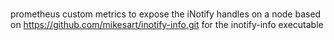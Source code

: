#
#
#
prometheus custom metrics to expose the iNotify handles on a node
based on https://github.com/mikesart/inotify-info.git for the inotify-info executable

